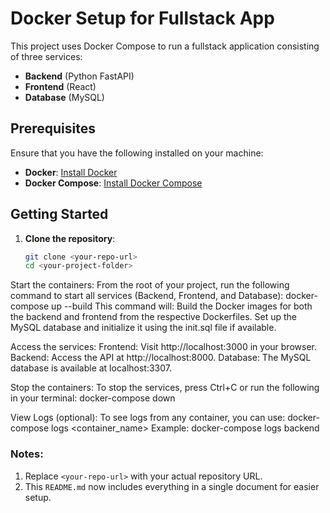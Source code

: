 # Docker Setup for Fullstack App

This project uses Docker Compose to run a fullstack application consisting of three services:
- **Backend** (Python FastAPI)
- **Frontend** (React)
- **Database** (MySQL)

## Prerequisites

Ensure that you have the following installed on your machine:
- **Docker**: [Install Docker](https://docs.docker.com/get-docker/)
- **Docker Compose**: [Install Docker Compose](https://docs.docker.com/compose/install/)

## Getting Started

1. **Clone the repository**:
   ```bash
   git clone <your-repo-url>
   cd <your-project-folder>
Start the containers: From the root of your project, run the following command to start all services (Backend, Frontend, and Database):
docker-compose up --build
This command will:
Build the Docker images for both the backend and frontend from the respective Dockerfiles.
Set up the MySQL database and initialize it using the init.sql file if available.

Access the services:
Frontend: Visit http://localhost:3000 in your browser.
Backend: Access the API at http://localhost:8000.
Database: The MySQL database is available at localhost:3307.

Stop the containers: To stop the services, press Ctrl+C or run the following in your terminal:
docker-compose down

View Logs (optional): To see logs from any container, you can use:
docker-compose logs <container_name>
Example: docker-compose logs backend

### Notes:
1. Replace `<your-repo-url>` with your actual repository URL.
2. This `README.md` now includes everything in a single document for easier setup.
